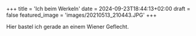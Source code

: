 +++
title = 'Ich beim Werkeln'
date = 2024-09-23T18:44:13+02:00
draft = false
featured_image = 'images/20210513_210443.JPG'
+++

Hier bastel ich gerade an einem Wiener Geflecht.



